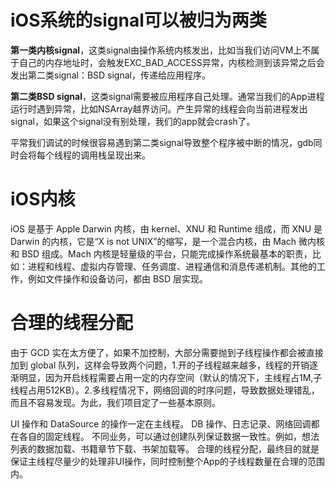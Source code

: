 # iOS系统的signal可以被归为两类

**第一类内核signal**，这类signal由操作系统内核发出，比如当我们访问VM上不属于自己的内存地址时，会触发EXC_BAD_ACCESS异常，内核检测到该异常之后会发出第二类signal：BSD signal，传递给应用程序。

**第二类BSD signal**，这类signal需要被应用程序自己处理。通常当我们的App进程运行时遇到异常，比如NSArray越界访问。产生异常的线程会向当前进程发出signal，如果这个signal没有别处理，我们的app就会crash了。

平常我们调试的时候很容易遇到第二类signal导致整个程序被中断的情况，gdb同时会将每个线程的调用栈呈现出来。


# iOS内核
iOS 是基于 Apple Darwin 内核，由 kernel、XNU 和 Runtime 组成，而 XNU 是 Darwin 的内核，它是“X is not UNIX”的缩写，是一个混合内核，由 Mach 微内核和 BSD 组成。Mach 内核是轻量级的平台，只能完成操作系统最基本的职责，比如：进程和线程、虚拟内存管理、任务调度、进程通信和消息传递机制。其他的工作，例如文件操作和设备访问，都由 BSD 层实现。


# 合理的线程分配
由于 GCD 实在太方便了，如果不加控制，大部分需要抛到子线程操作都会被直接加到 global 队列，这样会导致两个问题，1.开的子线程越来越多，线程的开销逐渐明显，因为开启线程需要占用一定的内存空间（默认的情况下，主线程占1M,子线程占用512KB）。2.多线程情况下，网络回调的时序问题，导致数据处理错乱，而且不容易发现。为此，我们项目定了一些基本原则。

UI 操作和 DataSource 的操作一定在主线程。
DB 操作、日志记录、网络回调都在各自的固定线程。
不同业务，可以通过创建队列保证数据一致性。例如，想法列表的数据加载、书籍章节下载、书架加载等。
合理的线程分配，最终目的就是保证主线程尽量少的处理非UI操作，同时控制整个App的子线程数量在合理的范围内。